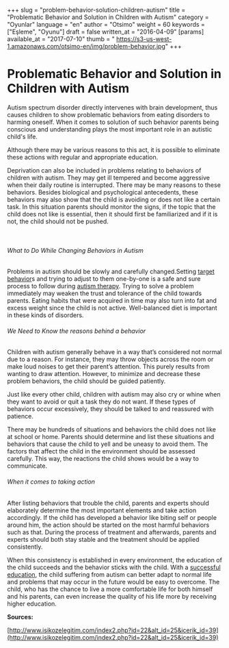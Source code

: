 +++
slug = "problem-behavior-solution-children-autism"
title = "Problematic Behavior and Solution in Children with Autism"
category = "Oyunlar"
language = "en"
author = "Otsimo"
weight = 60
keywords = ["Eşleme", "Oyunu"]
draft = false
written_at = "2016-04-09"
[params]
available_at = "2017-07-10"
thumb = "
https://s3-us-west-1.amazonaws.com/otsimo-en/img/problem-behavior.jpg"
+++

# Problematic Behavior and Solution in Children with Autism

Autism spectrum disorder directly intervenes with brain development, thus causes children to show problematic behaviors from eating disorders to harming oneself. When it comes to solution of such behavior parents being conscious and understanding plays the most important role in an autistic child's life.

Although there may be various reasons to this act, it is possible to eliminate these actions with regular and appropriate education.

Deprivation can also be included in problems relating to behaviors of children with autism. They may get ill tempered and become aggressive when their daily routine is interrupted. There may be many reasons to these behaviors. Besides biological and psychological antecedents, these behaviors may also show that the child is avoiding or does not like a certain task. In this situation parents should monitor the signs, if the topic that the child does not like is essential, then it should first be familiarized and if it is not, the child should not be pushed.

 

###### What to Do While Changing Behaviors in Autism

Problems in autism should be slowly and carefully changed.Setting [target behavior](/teaching-plan-choosing-target-behavior/)s and trying to adjust to them one-by-one is a safe and sure process to follow during [autism therapy](https://otsimo.com/starting-autism-therapy/). Trying to solve a problem immediately may weaken the trust and tolerance of the child towards parents. Eating habits that were acquired in time may also turn into fat and excess weight since the child is not active. Well-balanced diet is important in these kinds of disorders.

###### We Need to Know the reasons behind a behavior

Children with autism generally behave in a way that’s considered not normal due to a reason. For instance, they may throw objects across the room or make loud noises to get their parent’s attention. This purely results from wanting to draw attention. However, to minimize and decrease these problem behaviors, the child should be guided patiently.

Just like every other child, children with autism may also cry or whine when they want to avoid or quit a task they do not want. If these types of behaviors occur excessively, they should be talked to and reassured with patience.

There may be hundreds of situations and behaviors the child does not like at school or home. Parents should determine and list these situations and behaviors that cause the child to yell and be uneasy to avoid them. The factors that affect the child in the environment should be assessed carefully. This way, the reactions the child shows would be a way to communicate.

###### When it comes to taking action

After listing behaviors that trouble the child, parents and experts should elaborately determine the most important elements and take action accordingly. If the child has developed a behavior like biting self or people around him, the action should be started on the most harmful behaviors such as that. During the process of treatment and afterwards, parents and experts should both stay stable and the treatment should be applied consistently.

When this consistency is established in every environment, the education of the child succeeds and the behavior sticks with the child. With a [successful education](/choosing-autism-institution/), the child suffering from autism can better adapt to normal life and problems that may occur in the future would be easy to overcome. The child, who has the chance to live a more comfortable life for both himself and his parents, can even increase the quality of his life more by receiving higher education.

**Sources:**

[http://www.isikozelegitim.com/index2.php?id=22&alt_id=25&icerik_id=39](http://www.isikozelegitim.com/index2.php?id=22&alt_id=25&icerik_id=39)
